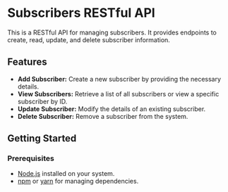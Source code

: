 # Subscribers RESTful API

This is a RESTful API for managing subscribers. It provides endpoints to create, read, update, and delete subscriber information.

## Features

- **Add Subscriber:** Create a new subscriber by providing the necessary details.
- **View Subscribers:** Retrieve a list of all subscribers or view a specific subscriber by ID.
- **Update Subscriber:** Modify the details of an existing subscriber.
- **Delete Subscriber:** Remove a subscriber from the system.

## Getting Started

### Prerequisites

- [Node.js](https://nodejs.org/) installed on your system.
- [npm](https://www.npmjs.com/) or [yarn](https://yarnpkg.com/) for managing dependencies.
